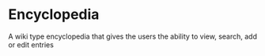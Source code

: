 # Encyclopedia
A wiki type encyclopedia that gives the users the ability to view, search, add or edit entries

